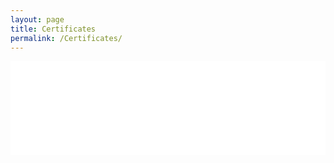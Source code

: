 ```yaml
---
layout: page
title: Certificates
permalink: /Certificates/
---
```



<embed src="/assets/CourseraWAYUD98H53J5.pdf" width=100% type='application/pdf'>
